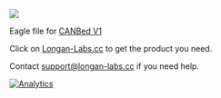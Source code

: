 [![](https://www.longan-labs.cc/media/wysiwyg/Categories/Categories-40.png)](https://www.longan-labs.cc/1030008.html)

Eagle file for [CANBed V1](https://www.longan-labs.cc/1030008.html)

Click on [Longan-Labs.cc](https://www.longan-labs.cc/) to get the product you need.

Contact [support@longan-labs.cc](support@longan-labs.cc) if you need help.

[![Analytics](https://ga-beacon.appspot.com/UA-101965714-1/EagleCANBed)](https://github.com/igrigorik/ga-beacon)
